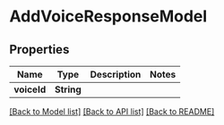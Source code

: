 # AddVoiceResponseModel

## Properties
Name | Type | Description | Notes
------------ | ------------- | ------------- | -------------
**voiceId** | **String** |  | 

[[Back to Model list]](../README.md#documentation-for-models) [[Back to API list]](../README.md#documentation-for-api-endpoints) [[Back to README]](../README.md)


